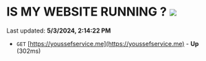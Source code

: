 # IS MY WEBSITE RUNNING ? [![](https://img.shields.io/static/v1?label=Sponsor&message=%E2%9D%A4&logo=GitHub&color=%23fe8e86)](https://github.com/sponsors/<username>)

Last updated: **5/3/2024, 2:14:22 PM**

- `GET` [https://youssefservice.me](https://youssefservice.me) - **Up** (302ms)
